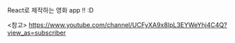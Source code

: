 React로 제작하는 영화 app !! :D


<참고>
https://www.youtube.com/channel/UCFyXA9x8lpL3EYWeYhj4C4Q?view_as=subscriber


